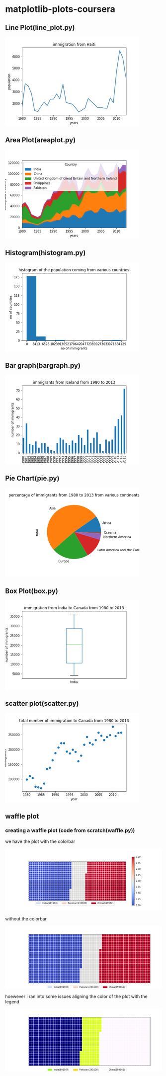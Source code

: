 # matplotlib-plots-coursera

## Line Plot(line_plot.py)

![](images/Haiti_Canada_immi.jpg)

## Area Plot(areaplot.py)
![](images/areaplot.png)

## Histogram(histogram.py)
![](images/histogram.png)
## Bar graph(bargraph.py)
![](images/barplot.png)
## Pie Chart(pie.py)
![](images/piechart.png)

## Box Plot(box.py)
![](images/box.png)

## scatter plot(scatter.py)
![](images/scatter.png)

## waffle plot
### creating a waffle plot  (code from scratch(waffle.py))

we have the plot with the colorbar

![](images/waffle.png)

without the colorbar

![](images/waffle1.png)

hoewever i ran into some issues aligning the color of the plot with the legend 

![](images/waffle2.png)
